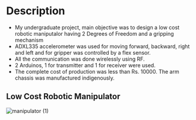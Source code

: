 # Description
* My undergraduate project, main objective was to design a low cost robotic maniputalor having 2 Degrees of Freedom and a gripping mechanism
* ADXL335 accelerometer was used for moving forward, backward, right and left and for gripper was controlled by a flex sensor.
* All the communication was done wirelessly using RF.
* 2 Arduinos, 1 for transmitter and 1 for receiver were used.
* The complete cost of production was less than Rs. 10000. The arm chassis was manufactured indigenously.

## Low Cost Robotic Manipulator
![manipulator  (1)](https://user-images.githubusercontent.com/31381335/115220672-704f3380-a126-11eb-8324-e083063a58c3.jpg)

